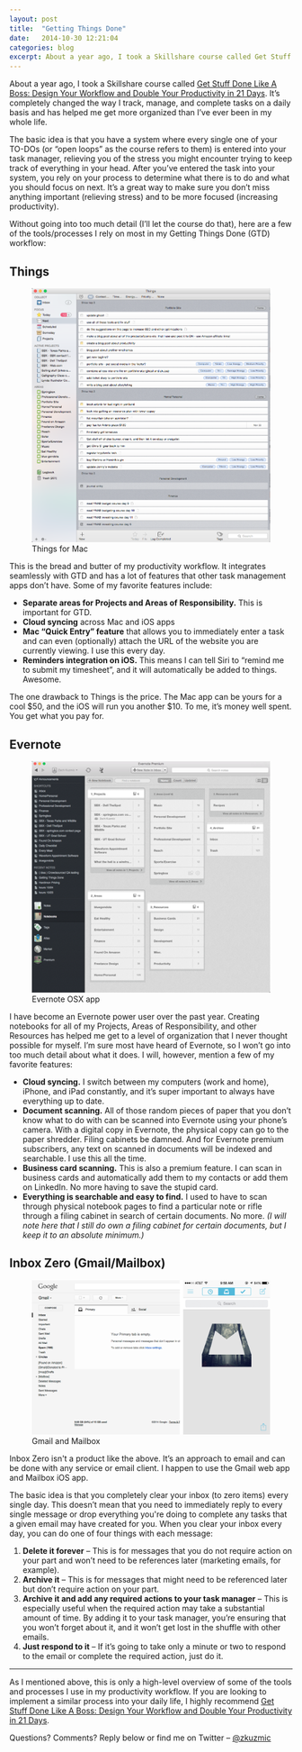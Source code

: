 ```yaml
---
layout: post
title:  "Getting Things Done"
date:   2014-10-30 12:21:04
categories: blog
excerpt: About a year ago, I took a Skillshare course called Get Stuff Done Like A Boss – Design Your Workflow and Double Your Productivity in 21 Days. It’s completely changed the way I track, manage, and complete tasks on a daily basis and has helped me get more organized than I’ve ever been in my whole life.
---
```

About a year ago, I took a Skillshare course called [Get Stuff Done Like A Boss: Design Your Workflow and Double Your Productivity in 21 Days](http://skl.sh/1c3b1o4). It’s completely changed the way I track, manage, and complete tasks on a daily basis and has helped me get more organized than I’ve ever been in my whole life.

The basic idea is that you have a system where every single one of your TO-DOs (or “open loops” as the course refers to them) is entered into your task manager, relieving you of the stress you might encounter trying to keep track of everything in your head. After you’ve entered the task into your system, you rely on your process to determine what there is to do and what you should focus on next. It’s a great way to make sure you don’t miss anything important (relieving stress) and to be more focused (increasing productivity).

Without going into too much detail (I’ll let the course do that), here are a few of the tools/processes I rely on most in my Getting Things Done (GTD) workflow:

## Things

<figure>
  <img data-action="zoom" src="/img/blog/getting-things-done/things_for_mac.png" alt="Things for Mac">
  <figcaption>Things for Mac</figcaption>
</figure>

This is the bread and butter of my productivity workflow. It integrates seamlessly with GTD and has a lot of features that other task management apps don’t have. Some of my favorite features include:


   * **Separate areas for Projects and Areas of Responsibility.** This is important for GTD.
   * **Cloud syncing** across Mac and iOS apps
   * **Mac “Quick Entry” feature** that allows you to immediately enter a task and can even (optionally) attach the URL of the website you are currently viewing. I use this every day.
   * **Reminders integration on iOS.** This means I can tell Siri to “remind me to submit my timesheet”, and it will automatically be added to things. Awesome.

The one drawback to Things is the price. The Mac app can be yours for a cool $50, and the iOS will run you another $10. To me, it’s money well spent. You get what you pay for.

## Evernote

<figure>
  <img data-action="zoom" src="/img/blog/getting-things-done/evernote.png" alt="Evernote OSX app">
  <figcaption>Evernote OSX app</figcaption>
</figure>

I have become an Evernote power user over the past year. Creating notebooks for all of my Projects, Areas of Responsibility, and other Resources has helped me get to a level of organization that I never thought possible for myself. I’m sure most have heard of Evernote, so I won’t go into too much detail about what it does. I will, however, mention a few of my favorite features:



   * **Cloud syncing.** I switch between my computers (work and home), iPhone, and iPad constantly, and it’s super important to always have everything up to date.
   * **Document scanning.** All of those random pieces of paper that you don’t know what to do with can be scanned into Evernote using your phone’s camera. With a digital copy in Evernote, the physical copy can go to the paper shredder. Filing cabinets be damned. And for Evernote premium subscribers, any text on scanned in documents will be indexed and searchable. I use this all the time.
   * **Business card scanning.** This is also a premium feature. I can scan in business cards and automatically add them to my contacts or add them on LinkedIn. No more having to save the stupid card.
   * **Everything is searchable and easy to find.** I used to have to scan through physical notebook pages to find a particular note or rifle through a filing cabinet in search of certain documents. No more. *(I will note here that I still do own a filing cabinet for certain documents, but I keep it to an absolute minimum.)*

## Inbox Zero (Gmail/Mailbox)

<figure>
  <img data-action="zoom" src="/img/blog/getting-things-done/gmail_mailbox.png" alt="Gmail and Mailbox">
  <figcaption>Gmail and Mailbox</figcaption>
</figure>

Inbox Zero isn't a product like the above. It’s an approach to email and can be done with any service or email client. I happen to use the Gmail web app and Mailbox iOS app. 

The basic idea is that you completely clear your inbox (to zero items) every single day. This doesn’t mean that you need to immediately reply to every single message or drop everything you're doing to complete any tasks that a given email may have created for you. When you clear your inbox every day, you can do one of four things with each message:


  1. **Delete it forever** – This is for messages that you do not require action on your part and won’t need to be references later (marketing emails, for example).
  2. **Archive it** – This is for messages that might need to be referenced later but don’t require action on your part.
  3. **Archive it and add any required actions to your task manager** – This is especially useful when the required action may take a substantial amount of time. By adding it to your task manager, you’re ensuring that you won’t forget about it, and it won’t get lost in the shuffle with other emails.
  4. **Just respond to it** – If it’s going to take only a minute or two to respond to the email or complete the required action, just do it.
  
* * *

As I mentioned above, this is only a high-level overview of some of the tools and processes I use in my productivity workflow. If you are looking to implement a similar process into your daily life, I highly recommend [Get Stuff Done Like A Boss: Design Your Workflow and Double Your Productivity in 21 Days](http://skl.sh/1c3b1o4).

Questions? Comments? Reply below or find me on Twitter – [@zkuzmic](https://twitter.com/zkuzmic)